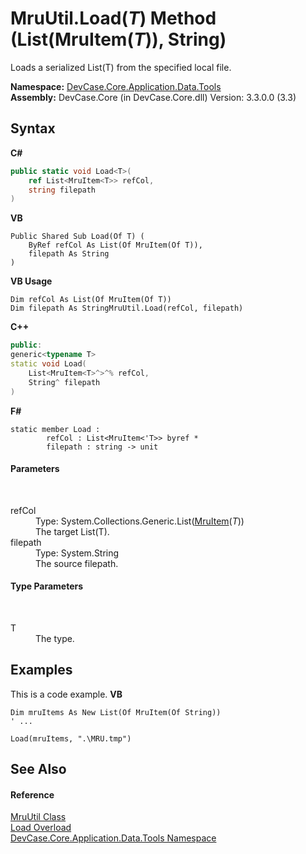 # MruUtil.Load(*T*) Method (List(MruItem(*T*)), String)
 

Loads a serialized List(T) from the specified local file.

**Namespace:**&nbsp;<a href="N_DevCase_Core_Application_Data_Tools">DevCase.Core.Application.Data.Tools</a><br />**Assembly:**&nbsp;DevCase.Core (in DevCase.Core.dll) Version: 3.3.0.0 (3.3)

## Syntax

**C#**<br />
``` C#
public static void Load<T>(
	ref List<MruItem<T>> refCol,
	string filepath
)

```

**VB**<br />
``` VB
Public Shared Sub Load(Of T) ( 
	ByRef refCol As List(Of MruItem(Of T)),
	filepath As String
)
```

**VB Usage**<br />
``` VB Usage
Dim refCol As List(Of MruItem(Of T))
Dim filepath As StringMruUtil.Load(refCol, filepath)
```

**C++**<br />
``` C++
public:
generic<typename T>
static void Load(
	List<MruItem<T>^>^% refCol, 
	String^ filepath
)
```

**F#**<br />
``` F#
static member Load : 
        refCol : List<MruItem<'T>> byref * 
        filepath : string -> unit 

```


#### Parameters
&nbsp;<dl><dt>refCol</dt><dd>Type: System.Collections.Generic.List(<a href="T_DevCase_Core_Application_Data_MruItem_1">MruItem</a>(*T*))<br />The target List(T).</dd><dt>filepath</dt><dd>Type: System.String<br />The source filepath.</dd></dl>

#### Type Parameters
&nbsp;<dl><dt>T</dt><dd>The type.</dd></dl>

## Examples
This is a code example. 
**VB**<br />
``` VB
Dim mruItems As New List(Of MruItem(Of String))
' ...

Load(mruItems, ".\MRU.tmp")
```


## See Also


#### Reference
<a href="T_DevCase_Core_Application_Data_Tools_MruUtil">MruUtil Class</a><br /><a href="Overload_DevCase_Core_Application_Data_Tools_MruUtil_Load">Load Overload</a><br /><a href="N_DevCase_Core_Application_Data_Tools">DevCase.Core.Application.Data.Tools Namespace</a><br />
